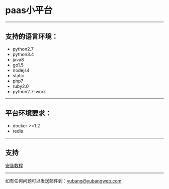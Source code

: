 # paas小平台

* * * * *

## 支持的语言环境：
* python2.7
* python3.4
* java8
* go1.5
* nodejs4
* static
* php7
* ruby2.0
* python2.7-work

* * * * *

## 平台环境要求：
* docker >=1.2
* redis

* * * * *

## 支持

[安装教程](https://github.com/yubang/app/tree/master/doc/about.md)

* * * * *
如有任何问题可以发送邮件到：yubang@yubangweb.com